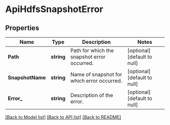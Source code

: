 # ApiHdfsSnapshotError

## Properties
Name | Type | Description | Notes
------------ | ------------- | ------------- | -------------
**Path** | **string** | Path for which the snapshot error occurred. | [optional] [default to null]
**SnapshotName** | **string** | Name of snapshot for which error occurred. | [optional] [default to null]
**Error_** | **string** | Description of the error. | [optional] [default to null]

[[Back to Model list]](../README.md#documentation-for-models) [[Back to API list]](../README.md#documentation-for-api-endpoints) [[Back to README]](../README.md)


